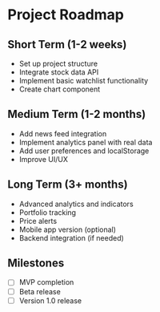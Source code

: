 # Project Roadmap

## Short Term (1-2 weeks)
- Set up project structure
- Integrate stock data API
- Implement basic watchlist functionality
- Create chart component

## Medium Term (1-2 months)
- Add news feed integration
- Implement analytics panel with real data
- Add user preferences and localStorage
- Improve UI/UX

## Long Term (3+ months)
- Advanced analytics and indicators
- Portfolio tracking
- Price alerts
- Mobile app version (optional)
- Backend integration (if needed)

## Milestones
- [ ] MVP completion
- [ ] Beta release
- [ ] Version 1.0 release

